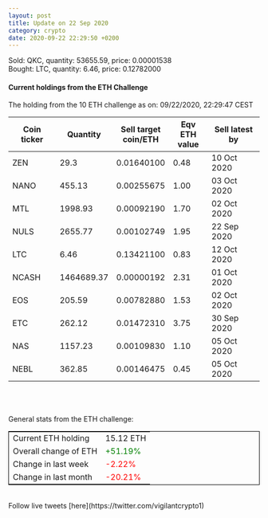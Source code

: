 ```yaml
---
layout: post
title: Update on 22 Sep 2020
category: crypto
date: 2020-09-22 22:29:50 +0200
---
```

<!-- Global site tag (gtag.js) - Google Analytics -->
<script async src="https://www.googletagmanager.com/gtag/js?id=UA-103831149-5"></script>
<script>
  window.dataLayer = window.dataLayer || [];
  function gtag(){dataLayer.push(arguments);}
  gtag('js', new Date());

  gtag('config', 'UA-103831149-5');
</script>
Sold: QKC, quantity:     53655.59, price:   0.00001538<br>Bought: LTC, quantity:         6.46, price:   0.12782000<br>

#### Current holdings from the ETH Challenge

The holding from the 10 ETH challenge as on: 09/22/2020, 22:29:47 CEST

|Coin ticker|Quantity|Sell target<br>coin/ETH|Eqv ETH<br>value|Sell latest by|
|-----------|--------|-----------|-----------|--------------|
ZEN|29.3|  0.01640100|0.48|10 Oct 2020|
NANO|455.13|  0.00255675|1.00|03 Oct 2020|
MTL|1998.93|  0.00092190|1.70|02 Oct 2020|
NULS|2655.77|  0.00102749|1.95|22 Sep 2020|
LTC|6.46|  0.13421100|0.83|12 Oct 2020|
NCASH|1464689.37|  0.00000192|2.31|01 Oct 2020|
EOS|205.59|  0.00782880|1.53|02 Oct 2020|
ETC|262.12|  0.01472310|3.75|30 Sep 2020|
NAS|1157.23|  0.00109830|1.10|05 Oct 2020|
NEBL|362.85|  0.00146475|0.45|05 Oct 2020|

<br>
<br>
<br>
General stats from the ETH challenge:

<table style="border:1px solid black;margin-left:auto;margin-right:auto;">
	<tbody>
	<tr>
		<td>Current ETH holding</td>
		<td>     15.12 ETH</td>
	</tr>
	<tr>
		<td>Overall change of ETH</td>
		<td><font color="green">+51.19%</font></td>
	</tr>
	<tr>
		<td>Change in last week</td>
		<td><font color="red">-2.22%</font></td>
	</tr>
	<tr>
		<td>Change in last month</td>
		<td><font color="red">-20.21%</font></td>
	</tr>
	</tbody>
</table>

<br>
Follow live tweets [here](https://twitter.com/vigilantcrypto1)
<br>
<br>
